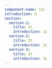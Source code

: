 ```yaml
---
component-name: 12i
introduction: d
section:
  section-1:
    title: 1t
    introduction: 1i
  section-2:
    title: 2t
    introduction: 2i
  section-3:
    title: 3t
    introduction: 3i
---
```

